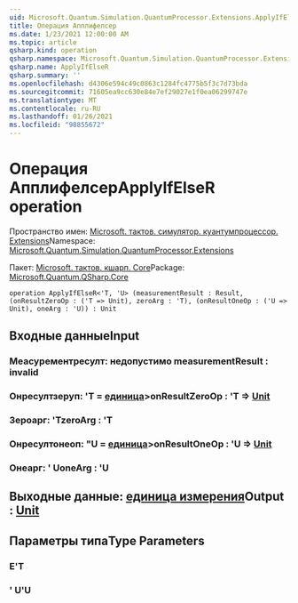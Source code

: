 ```yaml
---
uid: Microsoft.Quantum.Simulation.QuantumProcessor.Extensions.ApplyIfElseR
title: Операция Апплифелсер
ms.date: 1/23/2021 12:00:00 AM
ms.topic: article
qsharp.kind: operation
qsharp.namespace: Microsoft.Quantum.Simulation.QuantumProcessor.Extensions
qsharp.name: ApplyIfElseR
qsharp.summary: ''
ms.openlocfilehash: d4306e594c49c0863c1284fc4775b5f3c7d73bda
ms.sourcegitcommit: 71605ea9cc630e84e7ef29027e1f0ea06299747e
ms.translationtype: MT
ms.contentlocale: ru-RU
ms.lasthandoff: 01/26/2021
ms.locfileid: "98855672"
---
```

# <a name="applyifelser-operation"></a><span data-ttu-id="30dd3-102">Операция Апплифелсер</span><span class="sxs-lookup"><span data-stu-id="30dd3-102">ApplyIfElseR operation</span></span>

<span data-ttu-id="30dd3-103">Пространство имен: [Microsoft. тактов. симулятор. куантумпроцессор. Extensions](xref:Microsoft.Quantum.Simulation.QuantumProcessor.Extensions)</span><span class="sxs-lookup"><span data-stu-id="30dd3-103">Namespace: [Microsoft.Quantum.Simulation.QuantumProcessor.Extensions](xref:Microsoft.Quantum.Simulation.QuantumProcessor.Extensions)</span></span>

<span data-ttu-id="30dd3-104">Пакет: [Microsoft. тактов. кшарп. Core](https://nuget.org/packages/Microsoft.Quantum.QSharp.Core)</span><span class="sxs-lookup"><span data-stu-id="30dd3-104">Package: [Microsoft.Quantum.QSharp.Core](https://nuget.org/packages/Microsoft.Quantum.QSharp.Core)</span></span>




```qsharp
operation ApplyIfElseR<'T, 'U> (measurementResult : Result, (onResultZeroOp : ('T => Unit), zeroArg : 'T), (onResultOneOp : ('U => Unit), oneArg : 'U)) : Unit
```


## <a name="input"></a><span data-ttu-id="30dd3-105">Входные данные</span><span class="sxs-lookup"><span data-stu-id="30dd3-105">Input</span></span>

### <a name="measurementresult--__invalidresult__"></a><span data-ttu-id="30dd3-106">Меасурементресулт: __недопустимо <Result>__</span><span class="sxs-lookup"><span data-stu-id="30dd3-106">measurementResult : __invalid<Result>__</span></span>




### <a name="onresultzeroop--t--unit"></a><span data-ttu-id="30dd3-107">Онресултзеруп: 'T = [единица](xref:microsoft.quantum.lang-ref.unit)></span><span class="sxs-lookup"><span data-stu-id="30dd3-107">onResultZeroOp : 'T => [Unit](xref:microsoft.quantum.lang-ref.unit)</span></span> 




### <a name="zeroarg--t"></a><span data-ttu-id="30dd3-108">Зероарг: 'T</span><span class="sxs-lookup"><span data-stu-id="30dd3-108">zeroArg : 'T</span></span>




### <a name="onresultoneop--u--unit"></a><span data-ttu-id="30dd3-109">Онресултонеоп: "U = [единица](xref:microsoft.quantum.lang-ref.unit)></span><span class="sxs-lookup"><span data-stu-id="30dd3-109">onResultOneOp : 'U => [Unit](xref:microsoft.quantum.lang-ref.unit)</span></span> 




### <a name="onearg--u"></a><span data-ttu-id="30dd3-110">Онеарг: ' U</span><span class="sxs-lookup"><span data-stu-id="30dd3-110">oneArg : 'U</span></span>





## <a name="output--unit"></a><span data-ttu-id="30dd3-111">Выходные данные: [единица измерения](xref:microsoft.quantum.lang-ref.unit)</span><span class="sxs-lookup"><span data-stu-id="30dd3-111">Output : [Unit](xref:microsoft.quantum.lang-ref.unit)</span></span>



## <a name="type-parameters"></a><span data-ttu-id="30dd3-112">Параметры типа</span><span class="sxs-lookup"><span data-stu-id="30dd3-112">Type Parameters</span></span>

### <a name="t"></a><span data-ttu-id="30dd3-113">Е</span><span class="sxs-lookup"><span data-stu-id="30dd3-113">'T</span></span>


### <a name="u"></a><span data-ttu-id="30dd3-114">' U</span><span class="sxs-lookup"><span data-stu-id="30dd3-114">'U</span></span>

